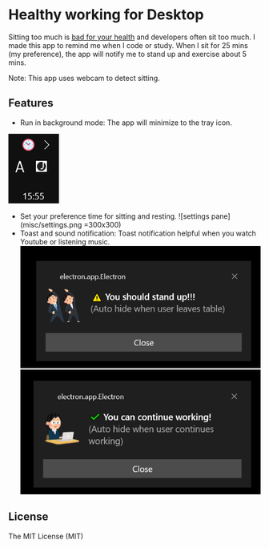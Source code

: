 Healthy working for Desktop
================================

Sitting too much is [bad for your health](https://mayocl.in/3p0takQ) and developers often sit too much. I made this app to remind me when I code or study. When I sit for 25 mins (my preference), the app will notify me to stand up and exercise about 5 mins.

Note: This app uses webcam to detect sitting.


Features
---------

* Run in background mode: The app will minimize to the tray icon.

![tray_icon](misc/tray.png) 
* Set your preference time for sitting and resting.
![settings pane](misc/settings.png =300x300)
* Toast and sound notification: Toast notification helpful when you watch Youtube or listening music.
![toast notification notify user to stand up](misc/standup-noti.png)
![toast notification notify user can continue working](misc/canwork-noti.png)

License
---------

The MIT License (MIT)
